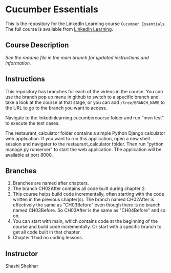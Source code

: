 # Cucumber Essentials
This is the repository for the LinkedIn Learning course `Cucumber Essentials`. The full course is available from [LinkedIn Learning][lil-course-url].

## Course Description

_See the readme file in the main branch for updated instructions and information._
## Instructions
This repository has branches for each of the videos in the course. You can use the branch pop up menu in github to switch to a specific branch and take a look at the course at that stage, or you can add `/tree/BRANCH_NAME` to the URL to go to the branch you want to access.

Navigate to the linkedinlearning.cucumbercourse folder and run "mvn test" to execute the test cases.

The restaurant_calculator folder contains a simple Python Django calculator web application. If you want to run this application, open a new shell session and navigater to the restaurant_calculator folder. Then run "python manage.py runserver" to start the web application. The application will be available at port 8000.

## Branches
1. Branches are named after chapters. 
2. The branch CH02After contains all code built during chapter 2. 
3. This course helps build code incrementally, often starting with the code written in the previous chapter(s). The branch named CH02After is effectively the same as "CH03Before" even though there is no branch named CH03Before. So CH03After is the same as "CH04Before" and so on.
4. You can start with main, which contains code at the beginning of the course and build code incrementally. Or start with a specific branch to get all code built in that chapter.
5. Chapter 1 had no coding lessons.

 ## Instructor
Shashi Shekhar

[lil-course-url]: https://www.linkedin.com/learning/cucumber-essential-training

